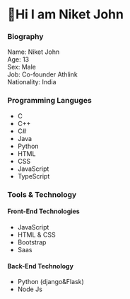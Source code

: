 <h1>👋Hi I am Niket John</h1>

<h3>Biography</h3>

Name: Niket John
<br>
Age: 13
<br>
Sex: Male
<br>
Job: Co-founder Athlink
<br>
Nationality: India

<h3>Programming Languges</h3>
<ul>
  <li>C</li>
  <li>C++</li>
  <li>C#</li>
  <li>Java</li>
  <li>Python</li>
  <li>HTML</li>
  <li>CSS</li>
  <li>JavaScript</li>
  <li>TypeScript</li>
</ul>

<h3>Tools & Technology</h3>
<h4>Front-End Technologies</h4>
<ul>
  <li>JavaScript</li>
  <li>HTML & CSS</li>
  <li>Bootstrap</li>
  <li>Saas</li>
</ul>
<h4>Back-End Technology</h4>
<ul>
  <li>Python (django&Flask)</li>
  <li>Node Js</li>
 </ul>
<!---
NiketJohn7/NiketJohn7 is a ✨ special ✨ repository because its `README.md` (this file) appears on your GitHub profile.
You can click the Preview link to take a look at your changes.
--->
